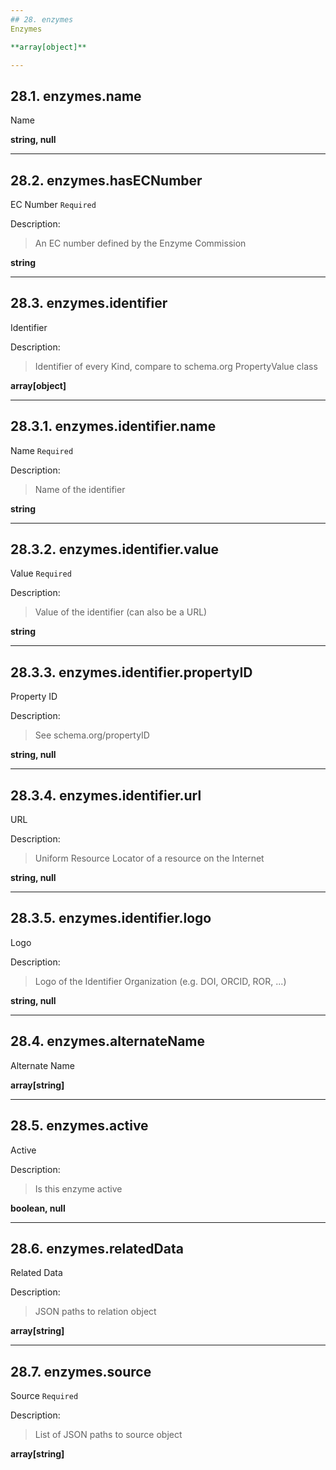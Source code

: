 ```yaml
---
## 28. enzymes
Enzymes  

**array[object]**

---
```

## 28.1. enzymes.name
Name  

**string, null**

---
## 28.2. enzymes.hasECNumber
EC Number  `Required`

Description:
> An EC number defined by the Enzyme Commission  

**string**

---
## 28.3. enzymes.identifier
Identifier  

Description:
> Identifier of every Kind, compare to schema.org PropertyValue class  

**array[object]**

---
## 28.3.1. enzymes.identifier.name
Name  `Required`

Description:
> Name of the identifier  

**string**

---
## 28.3.2. enzymes.identifier.value
Value  `Required`

Description:
> Value of the identifier (can also be a URL)  

**string**

---
## 28.3.3. enzymes.identifier.propertyID
Property ID  

Description:
> See schema.org/propertyID  

**string, null**

---
## 28.3.4. enzymes.identifier.url
URL  

Description:
> Uniform Resource Locator of a resource on the Internet  

**string, null**

---
## 28.3.5. enzymes.identifier.logo
Logo  

Description:
> Logo of the Identifier Organization (e.g. DOI, ORCID, ROR, ...)  

**string, null**

---
## 28.4. enzymes.alternateName
Alternate Name  

**array[string]**

---
## 28.5. enzymes.active
Active  

Description:
> Is this enzyme active  

**boolean, null**

---
## 28.6. enzymes.relatedData
Related Data  

Description:
> JSON paths to relation object  

**array[string]**

---
## 28.7. enzymes.source
Source  `Required`

Description:
> List of JSON paths to source object  

**array[string]**
